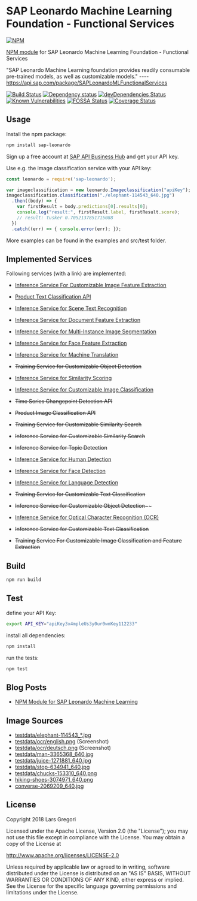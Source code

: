 # SAP Leonardo Machine Learning Foundation - Functional Services

[![NPM](https://nodei.co/npm/sap-leonardo.png?mini=true)](https://nodei.co/npm/sap-leonardo/)

[NPM module](https://www.npmjs.com/package/sap-leonardo) for SAP Leonardo Machine Learning Foundation - Functional Services

"SAP Leonardo Machine Learning foundation provides readily consumable pre-trained models, as well as customizable models." ---- https://api.sap.com/package/SAPLeonardoMLFunctionalServices

[![Build Status](https://api.travis-ci.org/choas/sap-leonardo.svg?branch=master)](https://travis-ci.org/choas/sap-leonardo)
[![Dependency status](https://david-dm.org/choas/sap-leonardo/status.svg)](https://david-dm.org/choas/sap-leonardo)
[![devDependencies Status](https://david-dm.org/choas/sap-leonardo/dev-status.svg)](https://david-dm.org/choas/sap-leonardo?type=dev)
[![Known Vulnerabilities](https://snyk.io/test/github/choas/sap-leonardo/badge.svg?targetFile=package.json)](https://snyk.io/test/github/choas/sap-leonardo?targetFile=package.json)
[![FOSSA Status](https://app.fossa.io/api/projects/git%2Bgithub.com%2Fchoas%2Fsap-leonardo.svg?type=shield)](https://app.fossa.io/projects/git%2Bgithub.com%2Fchoas%2Fsap-leonardo?ref=badge_shield)
[![Coverage Status](https://coveralls.io/repos/github/choas/sap-leonardo/badge.svg?branch=master)](https://coveralls.io/github/choas/sap-leonardo?branch=master)


## Usage

Install the npm package:
```sh
npm install sap-leonardo
```

Sign up a free account at [SAP API Business Hub](https://api.sap.com/) and get your API key.

Use e.g. the image classification service with your API key:
```javascript
const leonardo = require('sap-leonardo');

var imageclassification = new leonardo.Imageclassification("apiKey");
imageclassification.classification("./elephant-114543_640.jpg")
  .then((body) => {
    var firstResult = body.predictions[0].results[0];
    console.log("result:", firstResult.label, firstResult.score);
    // result: tusker 0.7052137851715088
  })
  .catch((err) => { console.error(err); });
```
More examples can be found in the examples and src/test folder.


## Implemented Services

Following services (with a link) are implemented:

- [Inference Service For Customizable Image Feature Extraction](https://api.sap.com/api/img_feature_extraction_api/resource)
- [Product Text Classification API](https://api.sap.com/api/product_text_classification_api/resource)
- [Inference Service for Scene Text Recognition](https://api.sap.com/api/scene_text_recognition_api/resource)
- [Inference Service for Document Feature Extraction](https://api.sap.com/api/document_feature_extraction_api/resource)
- [Inference Service for Multi-Instance Image Segmentation](https://api.sap.com/api/instance_segmentor_api/resource)
- [Inference Service for Face Feature Extraction](https://api.sap.com/api/face_feature_extraction_api/resource)
- [Inference Service for Machine Translation](https://api.sap.com/api/translation_api/resource)

- ~~Training Service for Customizable Object Detection~~

- [Inference Service for Similarity Scoring](https://api.sap.com/api/similarity_scoring_api/resource)
- [Inference Service for Customizable Image Classification](https://api.sap.com/api/image_classification_api/resource)

- ~~Time Series Changepoint Detection API~~
- ~~Product Image Classification API~~
- ~~Training Service for Customizable Similarity Search~~
- ~~Inference Service for Customizable Similarity Search~~
- ~~Inference Service for Topic Detection~~

- [Inference Service for Human Detection](https://api.sap.com/api/human_detection_api/resource)
- [Inference Service for Face Detection](https://api.sap.com/api/face_detection_api/resource)
- [Inference Service for Language Detection](https://api.sap.com/api/language_detection_api/resource)

- ~~Training Service for Customizable Text Classification~~
- ~~Inference Service for Customizable Object Detection~~~~

- [Inference Service for Optical Character Recognition (OCR)](https://api.sap.com/api/ocr_api/resource)

- ~~Inference Service for Customizable Text Classification~~
- ~~Training Service For Customizable Image Classification and Feature Extraction~~


## Build

```sh
npm run build
```


## Test

define your API Key:

```sh
export API_KEY="apiKey3x4mpleUs3y0ur0wnKey112233"
```

install all dependencies:
```sh
npm install
```

run the tests:
```sh
npm test
```

## Blog Posts
- [NPM Module for SAP Leonardo Machine Learning](https://blogs.sap.com/2018/10/04/npm-module-for-sap-leonardo-machine-learning/)


## Image Sources

- [testdata/elephant-114543_*.jpg](https://pixabay.com/en/elephant-african-bush-elephant-114543/)
- [testdata/ocr/english.png](https://help.sap.com/viewer/b04a8fe9c04745b98ad8652ccd5d636f/1.0/en-US/3fa18aca0e35421394b620327875f04a.html) (Screenshot)
- [testdata/ocr/deutsch.png](http://gutenberg.spiegel.de/buch/-6248/69) (Screenshot)
- [testdata/man-3365368_640.jpg](https://pixabay.com/en/man-woman-group-teamwork-3365368/)
- [testdata/juice-1271881_640.jpg](https://pixabay.com/en/juice-health-detox-organic-1271881/)
- [testdata/stop-634941_640.jpg](https://pixabay.com/en/stop-shield-traffic-sign-road-sign-634941/)
- [testdata/chucks-153310_640.png](https://pixabay.com/en/chucks-converse-shoes-footwear-153310/)
- [hiking-shoes-3074971_640.png](https://pixabay.com/en/hiking-shoes-boots-leather-3074971/)
- [converse-2069209_640.jpg](https://pixabay.com/en/converse-shoes-grass-outdoors-2069209/)


## License

Copyright 2018 Lars Gregori

Licensed under the Apache License, Version 2.0 (the "License"); you may not use this file except in compliance with the License. You may obtain a copy of the License at

http://www.apache.org/licenses/LICENSE-2.0

Unless required by applicable law or agreed to in writing, software distributed under the License is distributed on an "AS IS" BASIS, WITHOUT WARRANTIES OR CONDITIONS OF ANY KIND, either express or implied. See the License for the specific language governing permissions and limitations under the License.
